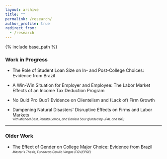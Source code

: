 ```yaml
---
layout: archive
title: ""
permalink: /research/
author_profile: true
redirect_from:
  - /research
---
```


{% include base_path %}

### Work in Progress

* The Role of Student Loan Size on In- and Post-College Choices: Evidence from Brazil

* A Win-Win Situation for Employer and Employee: The Labor Market Effects of an Income Tax Deduction Program

* No Quid Pro Quo? Evidence on Clientelism and (Lack of) Firm Growth

* Dampening Natural Disasters' Disruptive Effects on Firms and Labor Markets  
<sub><sup>*with Michael Best, Renata Lemos, and Daniela Scur (funded by JPAL and IGC)*</sup></sub>

---

### Older Work

* The Effect of Gender on College Major Choice: Evidence from Brazil  
<sub><sup>*Master's Thesis, Fundacao Getulio Vargas (FGV/EPGE)*</sup></sub>

